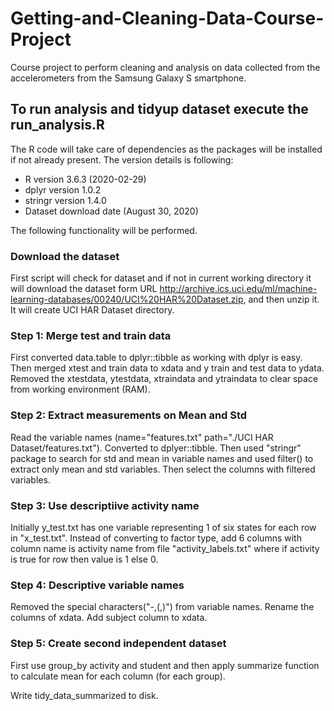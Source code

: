 # Getting-and-Cleaning-Data-Course-Project
Course project to perform cleaning and analysis on data collected from the accelerometers from the Samsung Galaxy S smartphone.

## To run analysis and tidyup dataset execute the run_analysis.R
The R code will take care of dependencies as the packages will be installed if not already present.
The version details is following:

* R version 3.6.3 (2020-02-29)
* dplyr version 1.0.2
* stringr version 1.4.0
* Dataset download date (August 30, 2020)

The following functionality will be performed.

### Download the dataset
First script will check for dataset and if not in current working directory it will download the dataset form URL http://archive.ics.uci.edu/ml/machine-learning-databases/00240/UCI%20HAR%20Dataset.zip, and then unzip it. It will create UCI HAR Dataset directory.

### Step 1: Merge test and train data 
First converted data.table to dplyr::tibble as working with dplyr is easy. Then merged xtest and train data to xdata and y train and test data to ydata. Removed the xtestdata, ytestdata, xtraindata and ytraindata to clear space from working environment (RAM).

### Step 2: Extract measurements on Mean and Std
Read the variable names (name="features.txt" path="./UCI HAR Dataset/features.txt").
Converted to dplyer::tibble. Then used "stringr" package to search for std and mean in variable names and used filter() to extract only mean and std variables. Then select the columns with filtered variables.

### Step 3: Use descriptiive activity name
Initially y_test.txt has one variable representing 1 of six states for each row in "x_test.txt". Instead of converting to factor type, add 6 columns with column name is activity name from file "activity_labels.txt" where if activity is true for row then value is 1 else 0.

### Step 4: Descriptive variable names
Removed the special characters("-,(,)") from variable names. Rename the columns of xdata. Add subject column to xdata.

### Step 5: Create second independent dataset
First use group_by activity and student and then apply summarize function to calculate mean for each column (for each group).

Write tidy_data_summarized to disk.